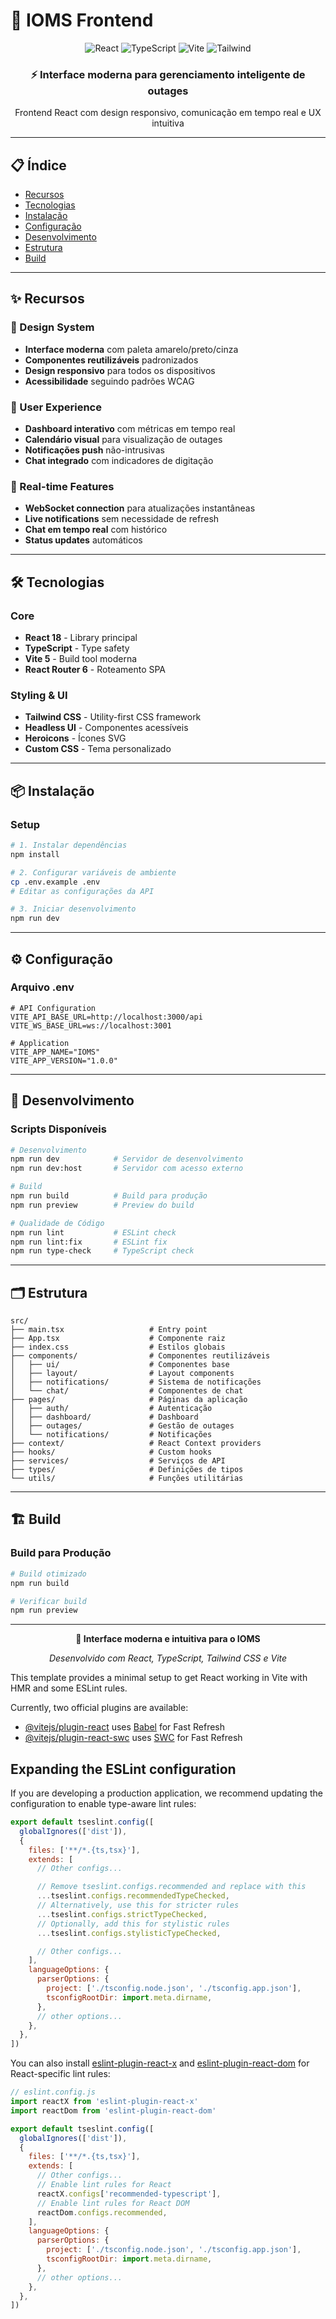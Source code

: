 # 🎨 IOMS Frontend

<div align="center">
  <img src="https://img.shields.io/badge/React-20232A?style=for-the-badge&logo=react&logoColor=61DAFB" alt="React">
  <img src="https://img.shields.io/badge/TypeScript-007ACC?style=for-the-badge&logo=typescript&logoColor=white" alt="TypeScript">
  <img src="https://img.shields.io/badge/Vite-646CFF?style=for-the-badge&logo=vite&logoColor=FFD62E" alt="Vite">
  <img src="https://img.shields.io/badge/Tailwind_CSS-38B2AC?style=for-the-badge&logo=tailwind-css&logoColor=white" alt="Tailwind">
</div>

<div align="center">
  <h3>⚡ Interface moderna para gerenciamento inteligente de outages</h3>
  <p>Frontend React com design responsivo, comunicação em tempo real e UX intuitiva</p>
</div>

---

## 📋 Índice

- [Recursos](#-recursos)
- [Tecnologias](#-tecnologias)
- [Instalação](#-instalação)
- [Configuração](#-configuração)
- [Desenvolvimento](#-desenvolvimento)
- [Estrutura](#-estrutura)
- [Build](#-build)

---

## ✨ Recursos

### **🎨 Design System**
- **Interface moderna** com paleta amarelo/preto/cinza
- **Componentes reutilizáveis** padronizados
- **Design responsivo** para todos os dispositivos
- **Acessibilidade** seguindo padrões WCAG

### **📱 User Experience**
- **Dashboard interativo** com métricas em tempo real
- **Calendário visual** para visualização de outages
- **Notificações push** não-intrusivas
- **Chat integrado** com indicadores de digitação

### **🔄 Real-time Features**
- **WebSocket connection** para atualizações instantâneas
- **Live notifications** sem necessidade de refresh
- **Chat em tempo real** com histórico
- **Status updates** automáticos

---

## 🛠 Tecnologias

### **Core**
- **React 18** - Library principal
- **TypeScript** - Type safety
- **Vite 5** - Build tool moderna
- **React Router 6** - Roteamento SPA

### **Styling & UI**
- **Tailwind CSS** - Utility-first CSS framework
- **Headless UI** - Componentes acessíveis
- **Heroicons** - Ícones SVG
- **Custom CSS** - Tema personalizado

---

## 📦 Instalação

### **Setup**
```bash
# 1. Instalar dependências
npm install

# 2. Configurar variáveis de ambiente
cp .env.example .env
# Editar as configurações da API

# 3. Iniciar desenvolvimento
npm run dev
```

---

## ⚙️ Configuração

### **Arquivo .env**
```env
# API Configuration
VITE_API_BASE_URL=http://localhost:3000/api
VITE_WS_BASE_URL=ws://localhost:3001

# Application
VITE_APP_NAME="IOMS"
VITE_APP_VERSION="1.0.0"
```

---

## 🚀 Desenvolvimento

### **Scripts Disponíveis**
```bash
# Desenvolvimento
npm run dev            # Servidor de desenvolvimento
npm run dev:host       # Servidor com acesso externo

# Build
npm run build          # Build para produção
npm run preview        # Preview do build

# Qualidade de Código
npm run lint           # ESLint check
npm run lint:fix       # ESLint fix
npm run type-check     # TypeScript check
```

---

## 🗂 Estrutura

```
src/
├── main.tsx                   # Entry point
├── App.tsx                    # Componente raiz
├── index.css                  # Estilos globais
├── components/                # Componentes reutilizáveis
│   ├── ui/                    # Componentes base
│   ├── layout/                # Layout components
│   ├── notifications/         # Sistema de notificações
│   └── chat/                  # Componentes de chat
├── pages/                     # Páginas da aplicação
│   ├── auth/                  # Autenticação
│   ├── dashboard/             # Dashboard
│   ├── outages/               # Gestão de outages
│   └── notifications/         # Notificações
├── context/                   # React Context providers
├── hooks/                     # Custom hooks
├── services/                  # Serviços de API
├── types/                     # Definições de tipos
└── utils/                     # Funções utilitárias
```

---

## 🏗 Build

### **Build para Produção**
```bash
# Build otimizado
npm run build

# Verificar build
npm run preview
```

---

<div align="center">
  <p><strong>🎨 Interface moderna e intuitiva para o IOMS</strong></p>
  <p><em>Desenvolvido com React, TypeScript, Tailwind CSS e Vite</em></p>
</div>

This template provides a minimal setup to get React working in Vite with HMR and some ESLint rules.

Currently, two official plugins are available:

- [@vitejs/plugin-react](https://github.com/vitejs/vite-plugin-react/blob/main/packages/plugin-react) uses [Babel](https://babeljs.io/) for Fast Refresh
- [@vitejs/plugin-react-swc](https://github.com/vitejs/vite-plugin-react/blob/main/packages/plugin-react-swc) uses [SWC](https://swc.rs/) for Fast Refresh

## Expanding the ESLint configuration

If you are developing a production application, we recommend updating the configuration to enable type-aware lint rules:

```js
export default tseslint.config([
  globalIgnores(['dist']),
  {
    files: ['**/*.{ts,tsx}'],
    extends: [
      // Other configs...

      // Remove tseslint.configs.recommended and replace with this
      ...tseslint.configs.recommendedTypeChecked,
      // Alternatively, use this for stricter rules
      ...tseslint.configs.strictTypeChecked,
      // Optionally, add this for stylistic rules
      ...tseslint.configs.stylisticTypeChecked,

      // Other configs...
    ],
    languageOptions: {
      parserOptions: {
        project: ['./tsconfig.node.json', './tsconfig.app.json'],
        tsconfigRootDir: import.meta.dirname,
      },
      // other options...
    },
  },
])
```

You can also install [eslint-plugin-react-x](https://github.com/Rel1cx/eslint-react/tree/main/packages/plugins/eslint-plugin-react-x) and [eslint-plugin-react-dom](https://github.com/Rel1cx/eslint-react/tree/main/packages/plugins/eslint-plugin-react-dom) for React-specific lint rules:

```js
// eslint.config.js
import reactX from 'eslint-plugin-react-x'
import reactDom from 'eslint-plugin-react-dom'

export default tseslint.config([
  globalIgnores(['dist']),
  {
    files: ['**/*.{ts,tsx}'],
    extends: [
      // Other configs...
      // Enable lint rules for React
      reactX.configs['recommended-typescript'],
      // Enable lint rules for React DOM
      reactDom.configs.recommended,
    ],
    languageOptions: {
      parserOptions: {
        project: ['./tsconfig.node.json', './tsconfig.app.json'],
        tsconfigRootDir: import.meta.dirname,
      },
      // other options...
    },
  },
])
```
